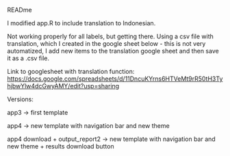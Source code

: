 READme 

I modified app.R to include translation to Indonesian.

Not working properly for all labels, but getting there.
Using a csv file with translation, which I created in the google sheet below - this is not very automatized, I add new items to the translation google sheet and then save it as a .csv file. 

Link to googlesheet with translation function:
https://docs.google.com/spreadsheets/d/11DncuKYrns6HTVeMt9rR50tH3TyhjbwYlw4dcGwyAMY/edit?usp=sharing

Versions:

app3 -> first template

app4 -> new template with navigation bar and new theme

app4 download + output_report2 -> new template with navigation bar and new theme + results download button
